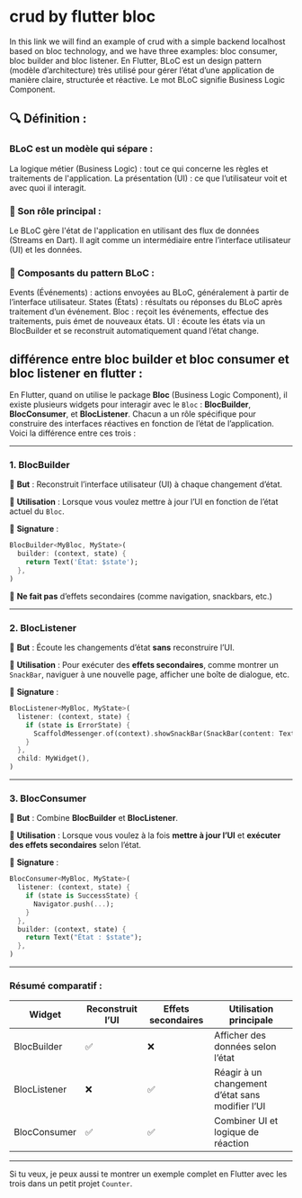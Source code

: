 # crud by flutter bloc

In this link we will find an example of crud with a simple backend localhost based on bloc technology, and we have three examples: bloc consumer, bloc builder and bloc listener.
En Flutter, BLoC est un design pattern (modèle d’architecture) très utilisé pour gérer l’état d’une application de manière claire, structurée et réactive. Le mot BLoC signifie Business Logic Component.
## 🔍 Définition :
### BLoC est un modèle qui sépare :
La logique métier (Business Logic) : tout ce qui concerne les règles et traitements de l'application.
La présentation (UI) : ce que l’utilisateur voit et avec quoi il interagit.
### 🎯 Son rôle principal :
Le BLoC gère l'état de l'application en utilisant des flux de données (Streams en Dart). Il agit comme un intermédiaire entre l’interface utilisateur (UI) et les données.
### 🧱 Composants du pattern BLoC :
Events (Événements) : actions envoyées au BLoC, généralement à partir de l’interface utilisateur.
States (États) : résultats ou réponses du BLoC après traitement d’un événement.
Bloc : reçoit les événements, effectue des traitements, puis émet de nouveaux états.
UI : écoute les états via un BlocBuilder et se reconstruit automatiquement quand l’état change.
## différence entre bloc builder et bloc consumer et bloc listener en flutter :
En Flutter, quand on utilise le package **Bloc** (Business Logic Component), il existe plusieurs widgets pour interagir avec le `Bloc` : **BlocBuilder**, **BlocConsumer**, et **BlocListener**. Chacun a un rôle spécifique pour construire des interfaces réactives en fonction de l’état de l’application. Voici la différence entre ces trois :

---

### 1. **BlocBuilder**

🔹 **But** : Reconstruit l’interface utilisateur (UI) à chaque changement d’état.

🔹 **Utilisation** : Lorsque vous voulez mettre à jour l’UI en fonction de l’état actuel du `Bloc`.

🔹 **Signature** :

```dart
BlocBuilder<MyBloc, MyState>(
  builder: (context, state) {
    return Text('État: $state');
  },
)
```

🔹 **Ne fait pas** d’effets secondaires (comme navigation, snackbars, etc.)

---

### 2. **BlocListener**

🔹 **But** : Écoute les changements d’état **sans** reconstruire l’UI.

🔹 **Utilisation** : Pour exécuter des **effets secondaires**, comme montrer un `SnackBar`, naviguer à une nouvelle page, afficher une boîte de dialogue, etc.

🔹 **Signature** :

```dart
BlocListener<MyBloc, MyState>(
  listener: (context, state) {
    if (state is ErrorState) {
      ScaffoldMessenger.of(context).showSnackBar(SnackBar(content: Text("Erreur")));
    }
  },
  child: MyWidget(),
)
```

---

### 3. **BlocConsumer**

🔹 **But** : Combine **BlocBuilder** et **BlocListener**.

🔹 **Utilisation** : Lorsque vous voulez à la fois **mettre à jour l’UI** et **exécuter des effets secondaires** selon l’état.

🔹 **Signature** :

```dart
BlocConsumer<MyBloc, MyState>(
  listener: (context, state) {
    if (state is SuccessState) {
      Navigator.push(...);
    }
  },
  builder: (context, state) {
    return Text("État : $state");
  },
)
```

---

### Résumé comparatif :

| Widget       | Reconstruit l’UI | Effets secondaires | Utilisation principale                           |
| ------------ | ---------------- | ------------------ | ------------------------------------------------ |
| BlocBuilder  | ✅                | ❌                  | Afficher des données selon l’état                |
| BlocListener | ❌                | ✅                  | Réagir à un changement d’état sans modifier l’UI |
| BlocConsumer | ✅                | ✅                  | Combiner UI et logique de réaction               |

---

Si tu veux, je peux aussi te montrer un exemple complet en Flutter avec les trois dans un petit projet `Counter`.
